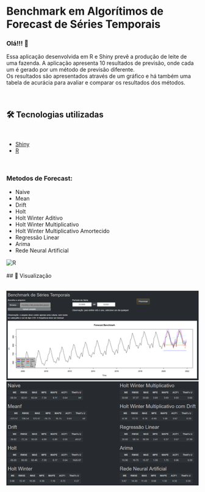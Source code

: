 # Benchmark em Algorítimos de Forecast de Séries Temporais

### Olá!!! 👋

Essa aplicação desenvolvida em R e Shiny prevê a produção de leite de uma fazenda. A aplicação apresenta 10 resultados de previsão, onde cada um é gerado por um método de previsão diferente. </br>
Os resultados são apresentados através de um gráfico e há também uma tabela de acurácia para avaliar e comparar os resultados dos métodos. </br>

</br>

## 🛠️ Tecnologias utilizadas
</br>

* [Shiny](https://shiny.rstudio.com/)
* [R](https://www.r-project.org/)
</br>

### Metodos de Forecast:
* Naive
* Mean
* Drift
* Holt
* Holt Winter Aditivo
* Holt Winter Multiplicativo
* Holt Winter Multiplicativo Amortecido
* Regressão Linear
* Arima
* Rede Neural Artificial

<div styLe="display:inline_block" >
<img align="center" alt="R" src="https://img.shields.io/badge/R-276DC3?style=for-the-badge&logo=r&logoColor=white" />
</div>
</br>
## 📌 Visualização
</br>
</br>

![](img/series1.PNG)
</br>
![](img/series2.PNG)
